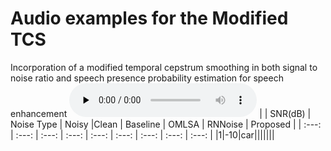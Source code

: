 # Audio examples for the Modified TCS
Incorporation of a modified temporal cepstrum smoothing in both signal to noise ratio and speech presence probability estimation for speech enhancement
<audio id="audio" controls="" preload="none">
   <source id="wav" src="./audio_samples/Sample1_noisy_-10dB_car.wav">
</audio> 
|            |    SNR(dB)   |  Noise Type  |     Noisy      |Clean         | Baseline     | OMLSA        | RNNoise      | Proposed     |
| :---: | :---: | :---: | :---:   | :---: | :---: | :---: | :---: | :---: |
|1|-10|car|||||||
